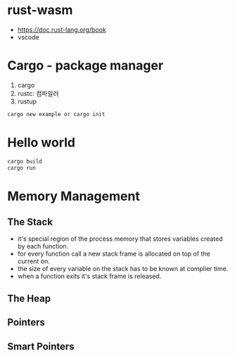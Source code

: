 # rust-wasm

- https://doc.rust-lang.org/book
- vscode

# Cargo - package manager

1. cargo
2. rustc: 컴파일러
3. rustup

```bash
cargo new example or cargo init
```

# Hello world

```bash
cargo build
cargo run
```

# Memory Management

## The Stack

- it's special region of the process memory that stores variables created by each function.
- for every function call a new stack frame is allocated on top of the current on.
- the size of every variable on the stack has to be known at complier time.
- when a function exits it's stack frame is released.

## The Heap

## Pointers

## Smart Pointers
